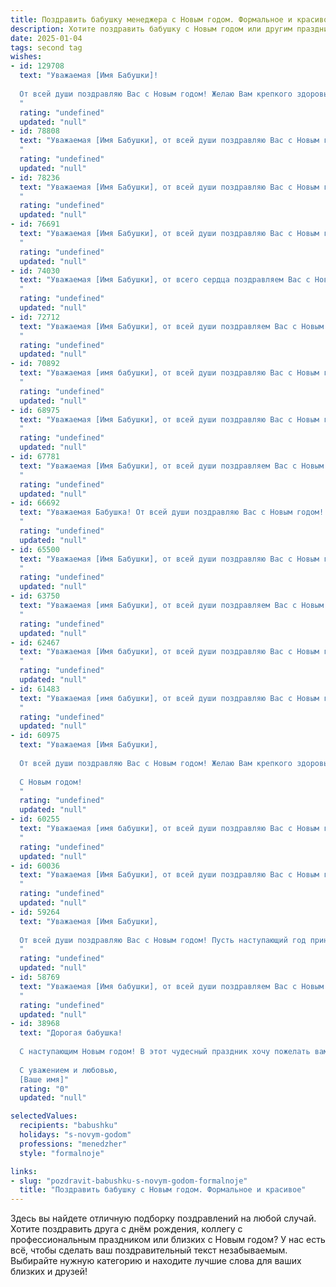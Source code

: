 ```yaml
---
title: Поздравить бабушку менеджера с Новым годом. Формальное и красивое
description: Хотите поздравить бабушку с Новым годом или другим праздником? Наш ИИ создаст незабываемое поздравление, а вы обязательно выделитесь среди других.  
date: 2025-01-04
tags: second tag
wishes:
- id: 129708
  text: "Уважаемая [Имя Бабушки]!
  
  От всей души поздравляю Вас с Новым годом! Желаю Вам крепкого здоровья,  спокойствия,  радости и благополучия в Новом году. Пусть он принесет только приятные моменты, исполнение желаний и тепло домашнего очага.  Пусть Ваша  мудрость и опыт  и дальше служат Вам источником силы и вдохновения. С Новым годом!
  "
  rating: "undefined"
  updated: "null"
- id: 78808
  text: "Уважаемая [Имя Бабушки], от всей души поздравляю Вас с Новым годом! Желаю Вам крепкого здоровья, семейного благополучия, радостных событий и исполнения всех желаний. Пусть Новый год принесет Вам много счастливых моментов и тепла.
  "
  rating: "undefined"
  updated: "null"
- id: 78236
  text: "Уважаемая [Имя Бабушки], от всей души поздравляю Вас с Новым годом! Желаю Вам крепкого здоровья, благополучия, радости и праздничного настроения. Пусть новый год принесет Вам множество приятных моментов, исполнение желаний и новые достижения в профессиональной сфере!
  "
  rating: "undefined"
  updated: "null"
- id: 76691
  text: "Уважаемая [Имя Бабушки], от всей души поздравляю Вас с Новым годом! Желаю Вам крепкого здоровья, семейного благополучия, ярких впечатлений и исполнения всех желаний. Пусть наступающий год принесет Вам  радость,  спокойствие и новые достижения в Вашей профессиональной деятельности.
  "
  rating: "undefined"
  updated: "null"
- id: 74030
  text: "Уважаемая [Имя Бабушки], от всего сердца поздравляем Вас с Новым годом! Желаем Вам крепкого здоровья, душевного тепла, радости и благополучия в новом году. Пусть он принесет Вам только приятные моменты и исполнение всех желаний.
  "
  rating: "undefined"
  updated: "null"
- id: 72712
  text: "Уважаемая [Имя Бабушки], от всей души поздравляем Вас с Новым годом! Пусть этот год принесет Вам крепкое здоровье, благополучие, теплые семейные моменты и радость от новых начинаний! Желаем Вам успешного завершения всех профессиональных проектов и достижения новых вершин в Вашей карьере менеджера.
  "
  rating: "undefined"
  updated: "null"
- id: 70892
  text: "Уважаемая [имя бабушки], от всей души поздравляю Вас с Новым годом! Желаю Вам крепкого здоровья, благополучия, семейного тепла и ярких, запоминающихся праздничных моментов! Пусть Новый год принесет в Вашу жизнь удачу, радость и исполнение всех желаний!
  "
  rating: "undefined"
  updated: "null"
- id: 68975
  text: "Уважаемая [Имя Бабушки], от всей души поздравляю Вас с Новым годом! Желаю Вам крепкого здоровья,  счастья,  мира и благополучия в наступающем году. Пусть  он  принесет  Вам  множество  радостных  моментов,  хороших  новостей  и  приятных  встреч.  С  Новым  годом!
  "
  rating: "undefined"
  updated: "null"
- id: 67781
  text: "Уважаемая [Имя Бабушки], от всей души поздравляем Вас с Новым годом! Желаем Вам крепкого здоровья, семейного благополучия, ярких впечатлений и исполнения всех желаний. Пусть наступающий год принесет Вам только радость, мир и процветание!
  "
  rating: "undefined"
  updated: "null"
- id: 66692
  text: "Уважаемая Бабушка! От всей души поздравляю Вас с Новым годом! Желаю Вам крепкого здоровья, семейного благополучия, радости и позитивных эмоций в наступающем году! Пусть он принесет Вам новые победы и достижения, а также тепло и уют в Вашем доме.
  "
  rating: "undefined"
  updated: "null"
- id: 65500
  text: "Уважаемая [Имя Бабушки], от всей души поздравляю Вас с Новым годом! Желаю Вам крепкого здоровья, семейного тепла, благополучия и исполнения всех желаний. Пусть грядущий год будет наполнен яркими событиями, радостными встречами и приятными сюрпризами. Пусть работа менеджера приносит Вам удовлетворение и новые достижения. С Новым годом!
  "
  rating: "undefined"
  updated: "null"
- id: 63750
  text: "Уважаемая [имя Бабушки], от всей души поздравляем Вас с Новым годом! Желаем Вам крепкого здоровья, семейного благополучия, радости и приятных моментов в новом году. Пусть он будет полон ярких событий, добрых встреч и исполнения всех желаний!
  "
  rating: "undefined"
  updated: "null"
- id: 62467
  text: "Уважаемая [Имя бабушки], от всей души поздравляю Вас с Новым годом! Желаю Вам крепкого здоровья, семейного благополучия, радости и праздничного настроения. Пусть грядущий год будет наполнен яркими моментами, приятными встречами и исполнением всех Ваших желаний!
  "
  rating: "undefined"
  updated: "null"
- id: 61483
  text: "Уважаемая [имя бабушки], от всей души поздравляю Вас с Новым годом! Желаю Вам крепкого здоровья, море радости, тепла и уюта в доме, а также успехов в Вашей нелегкой, но такой важной работе менеджера. Пусть Новый год принесет Вам только приятные моменты и исполнение всех желаний!
  "
  rating: "undefined"
  updated: "null"
- id: 60975
  text: "Уважаемая [Имя Бабушки],
  
  От всей души поздравляю Вас с Новым годом! Желаю Вам крепкого здоровья, благополучия,  ярких  и радостных моментов в новом году. Пусть все Ваши начинания будут успешными, а окружение  -  добрым и  преданным.
  
  С Новым годом!
  "
  rating: "undefined"
  updated: "null"
- id: 60255
  text: "Уважаемая [имя бабушки], от всей души поздравляю Вас с Новым годом! Желаю Вам крепкого здоровья, радости, семейного тепла и благополучия в новом году. Пусть все задуманное исполнится, а работа, которую Вы выполняете, приносит Вам удовольствие и удовлетворение. С Новым годом!
  "
  rating: "undefined"
  updated: "null"
- id: 60036
  text: "Уважаемая [Имя Бабушки], от всей души поздравляю Вас с Новым годом! Желаю Вам крепкого здоровья, семейного благополучия, душевного тепла и светлых моментов в наступающем году. Пусть Новый год подарит Вам радость, удачу и исполнение всех желаний.
  "
  rating: "undefined"
  updated: "null"
- id: 59264
  text: "Уважаемая [Имя Бабушки],
  
  От всей души поздравляю Вас с Новым годом! Пусть наступающий год принесет Вам крепкое здоровье,  радость, благополучие и исполнение всех желаний. Пусть все дела, которые Вы ведете, как опытный менеджер, будут успешными, а в Вашем доме всегда царит уют и гармония.
  "
  rating: "undefined"
  updated: "null"
- id: 58769
  text: "Уважаемая [Имя бабушки], от всей души поздравляем Вас с Новым годом! Желаем Вам крепкого здоровья, семейного благополучия, радости и светлых моментов в Новом году. Пусть все задуманное сбудется, а рядом будут близкие и любимые люди.
  "
  rating: "undefined"
  updated: "null"
- id: 38968
  text: "Дорогая бабушка!
  
  С наступающим Новым годом! В этот чудесный праздник хочу пожелать вам здоровья, счастья и благополучия. Пусть каждый день нового года будет наполнен радостью и теплотой, а все ваши мечты и желания сбудутся. Вы — опора и вдохновение для нашей семьи, и мы благодарны вам за вашу мудрость и заботу.
  
  С уважением и любовью,
  [Ваше имя]"
  rating: "0"
  updated: "null"

selectedValues:
  recipients: "babushku"
  holidays: "s-novym-godom"
  professions: "menedzher"
  style: "formalnoje"

links:
- slug: "pozdravit-babushku-s-novym-godom-formalnoje"
  title: "Поздравить бабушку с Новым годом. Формальное и красивое"
---
```


Здесь вы найдете отличную подборку поздравлений на любой случай. 
Хотите поздравить друга с днём рождения, коллегу с профессиональным праздником или близких с Новым годом? У нас есть всё, чтобы сделать ваш поздравительный текст незабываемым. Выбирайте нужную категорию и находите лучшие слова для ваших близких и друзей!
